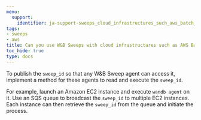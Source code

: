 ```yaml
---
menu:
  support:
    identifier: ja-support-sweeps_cloud_infrastructures_such_aws_batch_ecs
tags:
- sweeps
- aws
title: Can you use W&B Sweeps with cloud infrastructures such as AWS Batch, ECS, etc.?
toc_hide: true
type: docs
---
```


To publish the `sweep_id` so that any W&B Sweep agent can access it, implement a method for these agents to read and execute the `sweep_id`.

For example, launch an Amazon EC2 instance and execute `wandb agent` on it. Use an SQS queue to broadcast the `sweep_id` to multiple EC2 instances. Each instance can then retrieve the `sweep_id` from the queue and initiate the process.
